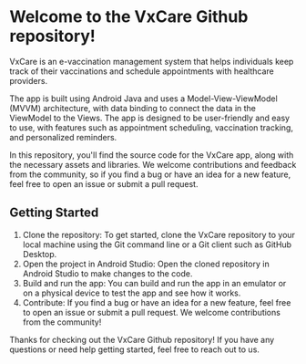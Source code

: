 <!DOCTYPE html>
<html>
<body>
	<h1>Welcome to the VxCare Github repository!</h1>
	<p>VxCare is an e-vaccination management system that helps individuals keep track of their vaccinations and schedule appointments with healthcare providers.</p>
	<p>The app is built using Android Java and uses a Model-View-ViewModel (MVVM) architecture, with data binding to connect the data in the ViewModel to the Views. The app is designed to be user-friendly and easy to use, with features such as appointment scheduling, vaccination tracking, and personalized reminders.</p>
	<p>In this repository, you'll find the source code for the VxCare app, along with the necessary assets and libraries. We welcome contributions and feedback from the community, so if you find a bug or have an idea for a new feature, feel free to open an issue or submit a pull request.</p>
	<h2>Getting Started</h2>
	<ol>
		<li>Clone the repository: To get started, clone the VxCare repository to your local machine using the Git command line or a Git client such as GitHub Desktop.</li>
		<li>Open the project in Android Studio: Open the cloned repository in Android Studio to make changes to the code.</li>
		<li>Build and run the app: You can build and run the app in an emulator or on a physical device to test the app and see how it works.</li>
		<li>Contribute: If you find a bug or have an idea for a new feature, feel free to open an issue or submit a pull request. We welcome contributions from the community!</li>
	</ol>
	<p>Thanks for checking out the VxCare Github repository! If you have any questions or need help getting started, feel free to reach out to us.</p>
</body>
</html>
